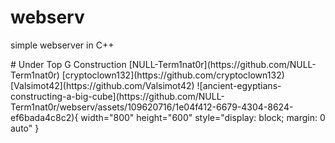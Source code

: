 # webserv
simple webserver in C++
<div style="text-align: center;" markdown="1"></div>
# Under Top G Construction
[NULL-Term1nat0r](https://github.com/NULL-Term1nat0r) [cryptoclown132](https://github.com/cryptoclown132) [Valsimot42](https://github.com/Valsimot42)
![ancient-egyptians-constructing-a-big-cube](https://github.com/NULL-Term1nat0r/webserv/assets/109620716/1e04f412-6679-4304-8624-ef6bada4c8c2){ width="800" height="600" style="display: block; margin: 0 auto" }

